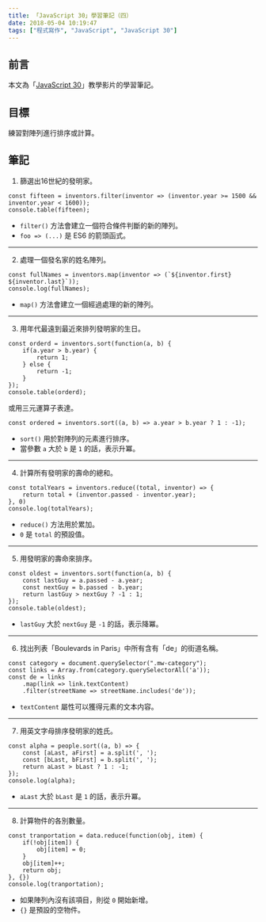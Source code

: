 ```yaml
---
title: 「JavaScript 30」學習筆記（四）
date: 2018-05-04 10:19:47
tags: ["程式寫作", "JavaScript", "JavaScript 30"]
---
```


## 前言
本文為「[JavaScript 30](https://javascript30.com/)」教學影片的學習筆記。

## 目標
練習對陣列進行排序或計算。

## 筆記
1. 篩選出16世紀的發明家。

```JS
const fifteen = inventors.filter(inventor => (inventor.year >= 1500 && inventor.year < 1600));
console.table(fifteen);
```
- `filter()` 方法會建立一個符合條件判斷的新的陣列。
- `foo => (...)` 是 ES6 的箭頭函式。
---
2. 處理一個發名家的姓名陣列。

```JS
const fullNames = inventors.map(inventor => (`${inventor.first} ${inventor.last}`));
console.log(fullNames);
```
- `map()` 方法會建立一個經過處理的新的陣列。
---
3. 用年代最遠到最近來排列發明家的生日。

```JS
const orderd = inventors.sort(function(a, b) {
    if(a.year > b.year) {
        return 1;
    } else {
        return -1;
    }
});
console.table(orderd);
```
或用三元運算子表達。
```jS
const ordered = inventors.sort((a, b) => a.year > b.year ? 1 : -1);
```
- `sort()` 用於對陣列的元素進行排序。
- 當參數 `a` 大於 `b` 是 `1` 的話，表示升冪。
---
4. 計算所有發明家的壽命的總和。

```JS
const totalYears = inventors.reduce((total, inventor) => {
    return total + (inventor.passed - inventor.year);
}, 0)
console.log(totalYears);
```
- `reduce()` 方法用於累加。
- `0` 是 `total` 的預設值。
---
5. 用發明家的壽命來排序。

```JS
const oldest = inventors.sort(function(a, b) {
    const lastGuy = a.passed - a.year;
    const nextGuy = b.passed - b.year;
    return lastGuy > nextGuy ? -1 : 1; 
});
console.table(oldest);
```
- `lastGuy` 大於 `nextGuy` 是 `-1` 的話，表示降冪。
---
6. 找出列表「Boulevards in Paris」中所有含有「de」的街道名稱。

```JS
const category = document.querySelector(".mw-category");
const links = Array.from(category.querySelectorAll('a'));
const de = links
    .map(link => link.textContent)
    .filter(streetName => streetName.includes('de'));
```
- `textContent` 屬性可以獲得元素的文本内容。
---
7. 用英文字母排序發明家的姓氏。

```JS
const alpha = people.sort((a, b) => {
    const [aLast, aFirst] = a.split(', ');
    const [bLast, bFirst] = b.split(', ');
    return aLast > bLast ? 1 : -1;
});
console.log(alpha);
```
- `aLast` 大於 `bLast` 是 `1` 的話，表示升冪。
---
8. 計算物件的各別數量。

```JS
const tranportation = data.reduce(function(obj, item) {
    if(!obj[item]) {
        obj[item] = 0;
    }
    obj[item]++;
    return obj;
}, {})
console.log(tranportation);
```
- 如果陣列內沒有該項目，則從 `0` 開始新增。
- `{}` 是預設的空物件。